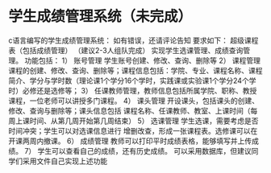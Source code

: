# 学生成绩管理系统（未完成）
c语言编写的学生成绩管理系统：
如有错误，还请评论告知
要求如下：
超级课程表（包括成绩管理）
（建议2-3人组队完成）
实现学生选课管理、成绩查询管理。
功能包括：
1）	账号管理 学生账号创建、修改、查询、删除等
2）	课程管理 课程的创建、修改、查询、删除等；课程信息包括：学院、专业、课程名称、课程简介、学分与学时数（理论课1个学分16个学时，实践课或实验课1个学分24个学时）必修还是选修等； 
3）	任课教师管理，教师信息包括所属学院、职称、教授课程，一位老师可以讲授多门课程。
4）	课头管理 开设课头，包括课头的创建、修改、查询与删除等；课头信息包括 课程名称、任课教师、教室、上课时间（每周上课时间、从第几周开始第几周结束）
5）	选课管理 学生选课，需要考虑是否时间冲突；学生可以对选课信息进行 增删改查，形成一张课程表。选修课可以在开课两周内撤课。
6）	成绩管理 教师可以打印平时成绩表格，能够填写并上传成绩。
7）	学生可以查看自己的成绩，还有历史成绩。
可以采用数据库，但建议同学们采用文件自己实现上述功能
